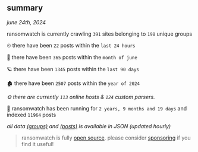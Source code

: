 
## summary
_june 24th, 2024_

ransomwatch is currently crawling `391` sites belonging to `198` unique groups

⏲ there have been `22` posts within the `last 24 hours`

🦈 there have been `365` posts within the `month of june`

🪐 there have been `1345` posts within the `last 90 days`

🏚 there have been `2507` posts within the `year of 2024`

_⚙️ there are currently `113` online hosts & `124` custom parsers._

🦕 ransomwatch has been running for `2 years, 9 months and 19 days` and indexed `11964` posts

_all data  [(groups)](http://ransomwhat.telemetry.ltd/groups) and [(posts)](http://ransomwhat.telemetry.ltd/posts) is available in JSON (updated hourly)_

> ransomwatch is fully [open source](https://github.com/joshhighet/ransomwatch#ransomwatch--). please consider [sponsoring](https://github.com/sponsors/joshhighet) if you find it useful!
